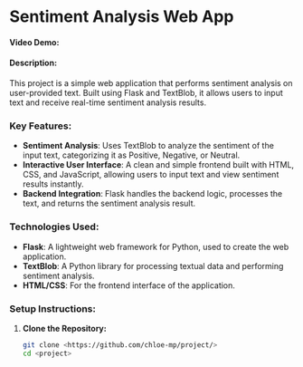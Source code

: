 # Sentiment Analysis Web App
#### Video Demo: <URL HERE>
#### Description:
This project is a simple web application that performs sentiment analysis on user-provided text. Built using Flask and TextBlob, it allows users to input text and receive real-time sentiment analysis results.

### Key Features:
- **Sentiment Analysis**: Uses TextBlob to analyze the sentiment of the input text, categorizing it as Positive, Negative, or Neutral.
- **Interactive User Interface**: A clean and simple frontend built with HTML, CSS, and JavaScript, allowing users to input text and view sentiment results instantly.
- **Backend Integration**: Flask handles the backend logic, processes the text, and returns the sentiment analysis result.

### Technologies Used:
- **Flask**: A lightweight web framework for Python, used to create the web application.
- **TextBlob**: A Python library for processing textual data and performing sentiment analysis.
- **HTML/CSS**: For the frontend interface of the application.

### Setup Instructions:
1. **Clone the Repository:**
   ```bash
   git clone <https://github.com/chloe-mp/project/>
   cd <project>
